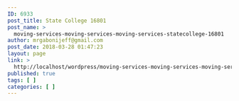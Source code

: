 ```yaml
---
ID: 6933
post_title: State College 16801
post_name: >
  moving-services-moving-services-moving-services-statecollege-16801
author: mrgabonijeff@gmail.com
post_date: 2018-03-28 01:47:23
layout: page
link: >
  http://localhost/wordpress/moving-services-moving-services-moving-services-statecollege-16801/
published: true
tags: [ ]
categories: [ ]
---
```

